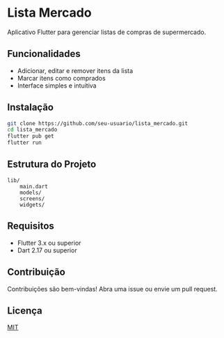 # Lista Mercado

Aplicativo Flutter para gerenciar listas de compras de supermercado.

## Funcionalidades

- Adicionar, editar e remover itens da lista
- Marcar itens como comprados
- Interface simples e intuitiva

## Instalação

```bash
git clone https://github.com/seu-usuario/lista_mercado.git
cd lista_mercado
flutter pub get
flutter run
```

## Estrutura do Projeto

```
lib/
    main.dart
    models/
    screens/
    widgets/
```

## Requisitos

- Flutter 3.x ou superior
- Dart 2.17 ou superior

## Contribuição

Contribuições são bem-vindas! Abra uma issue ou envie um pull request.

## Licença

[MIT](LICENSE)